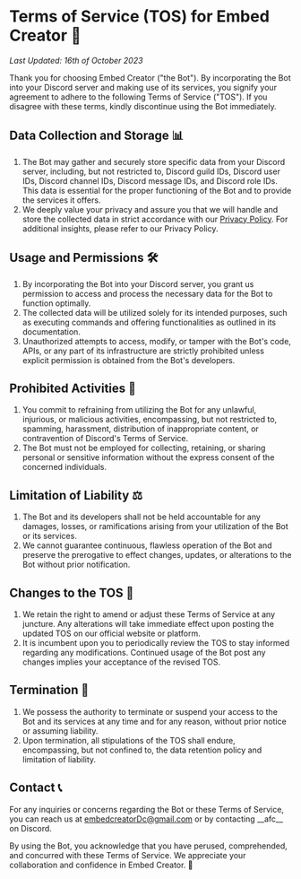 # Terms of Service (TOS) for Embed Creator 🤖

*Last Updated: 16th of October 2023*

Thank you for choosing Embed Creator ("the Bot"). By incorporating the Bot into your Discord server and making use of its services, you signify your agreement to adhere to the following Terms of Service ("TOS"). If you disagree with these terms, kindly discontinue using the Bot immediately.

## Data Collection and Storage 📊

1. The Bot may gather and securely store specific data from your Discord server, including, but not restricted to, Discord guild IDs, Discord user IDs, Discord channel IDs, Discord message IDs, and Discord role IDs. This data is essential for the proper functioning of the Bot and to provide the services it offers.
2. We deeply value your privacy and assure you that we will handle and store the collected data in strict accordance with our [Privacy Policy]([link](https://github.com/AfcOnDiscord/ec-legal/blob/main/pp.md)). For additional insights, please refer to our Privacy Policy.

## Usage and Permissions 🛠️

1. By incorporating the Bot into your Discord server, you grant us permission to access and process the necessary data for the Bot to function optimally.
2. The collected data will be utilized solely for its intended purposes, such as executing commands and offering functionalities as outlined in its documentation.
3. Unauthorized attempts to access, modify, or tamper with the Bot's code, APIs, or any part of its infrastructure are strictly prohibited unless explicit permission is obtained from the Bot's developers.

## Prohibited Activities 🚫

1. You commit to refraining from utilizing the Bot for any unlawful, injurious, or malicious activities, encompassing, but not restricted to, spamming, harassment, distribution of inappropriate content, or contravention of Discord's Terms of Service.
2. The Bot must not be employed for collecting, retaining, or sharing personal or sensitive information without the express consent of the concerned individuals.

## Limitation of Liability ⚖️

1. The Bot and its developers shall not be held accountable for any damages, losses, or ramifications arising from your utilization of the Bot or its services.
2. We cannot guarantee continuous, flawless operation of the Bot and preserve the prerogative to effect changes, updates, or alterations to the Bot without prior notification.

## Changes to the TOS 📜

1. We retain the right to amend or adjust these Terms of Service at any juncture. Any alterations will take immediate effect upon posting the updated TOS on our official website or platform.
2. It is incumbent upon you to periodically review the TOS to stay informed regarding any modifications. Continued usage of the Bot post any changes implies your acceptance of the revised TOS.

## Termination 🛑

1. We possess the authority to terminate or suspend your access to the Bot and its services at any time and for any reason, without prior notice or assuming liability.
2. Upon termination, all stipulations of the TOS shall endure, encompassing, but not confined to, the data retention policy and limitation of liability.

## Contact 📞

For any inquiries or concerns regarding the Bot or these Terms of Service, you can reach us at embedcreatorDc@gmail.com or by contacting \_\_afc\_\_ on Discord.

By using the Bot, you acknowledge that you have perused, comprehended, and concurred with these Terms of Service. We appreciate your collaboration and confidence in Embed Creator. 🙌
